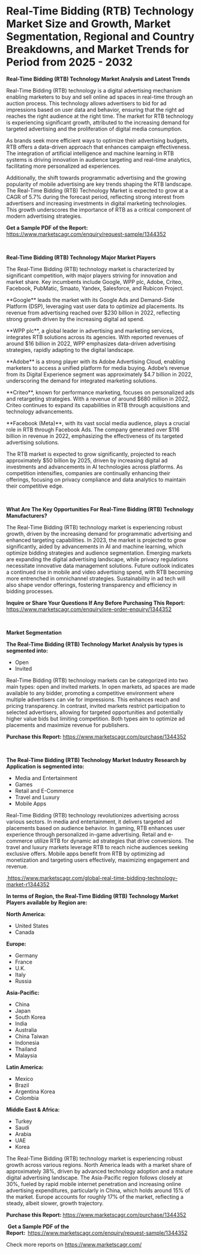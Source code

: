 <p><h1>Real-Time Bidding (RTB) Technology Market Size and Growth, Market Segmentation, Regional and Country Breakdowns, and Market Trends for Period from 2025 -  2032</h1></p><p><strong>Real-Time Bidding (RTB) Technology Market Analysis and Latest Trends</strong></p>
<p><p>Real-Time Bidding (RTB) technology is a digital advertising mechanism enabling marketers to buy and sell online ad spaces in real-time through an auction process. This technology allows advertisers to bid for ad impressions based on user data and behavior, ensuring that the right ad reaches the right audience at the right time. The market for RTB technology is experiencing significant growth, attributed to the increasing demand for targeted advertising and the proliferation of digital media consumption. </p><p>As brands seek more efficient ways to optimize their advertising budgets, RTB offers a data-driven approach that enhances campaign effectiveness. The integration of artificial intelligence and machine learning in RTB systems is driving innovation in audience targeting and real-time analytics, facilitating more personalized ad experiences. </p><p>Additionally, the shift towards programmatic advertising and the growing popularity of mobile advertising are key trends shaping the RTB landscape. The Real-Time Bidding (RTB) Technology Market is expected to grow at a CAGR of 5.7% during the forecast period, reflecting strong interest from advertisers and increasing investments in digital marketing technologies. This growth underscores the importance of RTB as a critical component of modern advertising strategies.</p></p>
<p><strong>Get a Sample PDF of the Report:&nbsp;</strong> <a href="https://www.marketscagr.com/enquiry/request-sample/1344352?utm_campaign=1889&utm_medium=2&utm_source=Github&utm_content=ia&utm_term=11032025&utm_id=real-time-bidding-rtb-technology">https://www.marketscagr.com/enquiry/request-sample/1344352</a></p>
<p>&nbsp;</p>
<p><strong>Real-Time Bidding (RTB) Technology Major Market Players</strong></p>
<p><p>The Real-Time Bidding (RTB) technology market is characterized by significant competition, with major players striving for innovation and market share. Key incumbents include Google, WPP plc, Adobe, Criteo, Facebook, PubMatic, Smaato, Yandex, Salesforce, and Rubicon Project.</p><p>**Google** leads the market with its Google Ads and Demand-Side Platform (DSP), leveraging vast user data to optimize ad placements. Its revenue from advertising reached over $230 billion in 2022, reflecting strong growth driven by the increasing digital ad spend.</p><p>**WPP plc**, a global leader in advertising and marketing services, integrates RTB solutions across its agencies. With reported revenues of around $16 billion in 2022, WPP emphasizes data-driven advertising strategies, rapidly adapting to the digital landscape.</p><p>**Adobe** is a strong player with its Adobe Advertising Cloud, enabling marketers to access a unified platform for media buying. Adobe’s revenue from its Digital Experience segment was approximately $4.7 billion in 2022, underscoring the demand for integrated marketing solutions.</p><p>**Criteo**, known for performance marketing, focuses on personalized ads and retargeting strategies. With a revenue of around $680 million in 2022, Criteo continues to expand its capabilities in RTB through acquisitions and technology advancements.</p><p>**Facebook (Meta)**, with its vast social media audience, plays a crucial role in RTB through Facebook Ads. The company generated over $116 billion in revenue in 2022, emphasizing the effectiveness of its targeted advertising solutions.</p><p>The RTB market is expected to grow significantly, projected to reach approximately $50 billion by 2025, driven by increasing digital ad investments and advancements in AI technologies across platforms. As competition intensifies, companies are continually enhancing their offerings, focusing on privacy compliance and data analytics to maintain their competitive edge.</p></p>
<p>&nbsp;</p>
<p><strong>What Are The Key Opportunities For Real-Time Bidding (RTB) Technology Manufacturers?</strong></p>
<p><p>The Real-Time Bidding (RTB) technology market is experiencing robust growth, driven by the increasing demand for programmatic advertising and enhanced targeting capabilities. In 2023, the market is projected to grow significantly, aided by advancements in AI and machine learning, which optimize bidding strategies and audience segmentation. Emerging markets are expanding the digital advertising landscape, while privacy regulations necessitate innovative data management solutions. Future outlook indicates a continued rise in mobile and video advertising spend, with RTB becoming more entrenched in omnichannel strategies. Sustainability in ad tech will also shape vendor offerings, fostering transparency and efficiency in bidding processes.</p></p>
<p><strong>Inquire or Share Your Questions If Any Before Purchasing This Report:</strong> <a href="https://www.marketscagr.com/enquiry/pre-order-enquiry/1344352?utm_campaign=1889&utm_medium=2&utm_source=Github&utm_content=ia&utm_term=11032025&utm_id=real-time-bidding-rtb-technology">https://www.marketscagr.com/enquiry/pre-order-enquiry/1344352</a></p>
<p>&nbsp;</p>
<p><strong>Market Segmentation</strong></p>
<p><strong>The Real-Time Bidding (RTB) Technology Market Analysis by types is segmented into:</strong></p>
<p><ul><li>Open</li><li>Invited</li></ul></p>
<p><p>Real-Time Bidding (RTB) technology markets can be categorized into two main types: open and invited markets. In open markets, ad spaces are made available to any bidder, promoting a competitive environment where multiple advertisers can vie for impressions. This enhances reach and pricing transparency. In contrast, invited markets restrict participation to selected advertisers, allowing for targeted opportunities and potentially higher value bids but limiting competition. Both types aim to optimize ad placements and maximize revenue for publishers.</p></p>
<p><strong>Purchase this Report:&nbsp;</strong><a href="https://www.marketscagr.com/purchase/1344352?utm_campaign=1889&utm_medium=2&utm_source=Github&utm_content=ia&utm_term=11032025&utm_id=real-time-bidding-rtb-technology">https://www.marketscagr.com/purchase/1344352</a></p>
<p>&nbsp;</p>
<p><strong>The Real-Time Bidding (RTB) Technology Market Industry Research by Application is segmented into:</strong></p>
<p><ul><li>Media and Entertainment</li><li>Games</li><li>Retail and E-Commerce</li><li>Travel and Luxury</li><li>Mobile Apps</li></ul></p>
<p><p>Real-Time Bidding (RTB) technology revolutionizes advertising across various sectors. In media and entertainment, it delivers targeted ad placements based on audience behavior. In gaming, RTB enhances user experience through personalized in-game advertising. Retail and e-commerce utilize RTB for dynamic ad strategies that drive conversions. The travel and luxury markets leverage RTB to reach niche audiences seeking exclusive offers. Mobile apps benefit from RTB by optimizing ad monetization and targeting users effectively, maximizing engagement and revenue.</p></p>
<p><a href="https://www.marketscagr.com/global-real-time-bidding-technology-market-r1344352?utm_campaign=1889&utm_medium=2&utm_source=Github&utm_content=ia&utm_term=11032025&utm_id=real-time-bidding-rtb-technology">&nbsp;https://www.marketscagr.com/global-real-time-bidding-technology-market-r1344352</a></p>
<p><strong>In terms of Region, the Real-Time Bidding (RTB) Technology Market Players available by Region are:</strong></p>
<p>
    <p> <strong> North America: </strong>
        <ul>
            <li>United States</li>
            <li>Canada</li>
        </ul>
        </p> 
    <p> <strong> Europe: </strong>
        <ul>
            <li>Germany</li>
            <li>France</li>
            <li>U.K.</li>
            <li>Italy</li>
            <li>Russia</li>
        </ul>
        </p> 
    <p> <strong> Asia-Pacific: </strong>
        <ul>
            <li>China</li>
            <li>Japan</li>
            <li>South Korea</li>
            <li>India</li>
            <li>Australia</li>
            <li>China Taiwan</li>
            <li>Indonesia</li>
            <li>Thailand</li>
            <li>Malaysia</li>
        </ul>
        </p> 
    <p> <strong> Latin America: </strong>
        <ul>
            <li>Mexico</li>
            <li>Brazil</li>
            <li>Argentina Korea</li>
            <li>Colombia</li>
        </ul>
        </p> 
    <p> <strong> Middle East & Africa: </strong>
        <ul>
            <li>Turkey</li>
            <li>Saudi</li>
            <li>Arabia</li>
            <li>UAE</li>
            <li>Korea</li>
        </ul>
    </p>
    </p>
<p><p>The Real-Time Bidding (RTB) technology market is experiencing robust growth across various regions. North America leads with a market share of approximately 38%, driven by advanced technology adoption and a mature digital advertising landscape. The Asia-Pacific region follows closely at 30%, fueled by rapid mobile internet penetration and increasing online advertising expenditures, particularly in China, which holds around 15% of the market. Europe accounts for roughly 17% of the market, reflecting a steady, albeit slower, growth trajectory.</p></p>
<p><strong>Purchase this Report: </strong><a href="https://www.marketscagr.com/purchase/1344352?utm_campaign=1889&utm_medium=2&utm_source=Github&utm_content=ia&utm_term=11032025&utm_id=real-time-bidding-rtb-technology">https://www.marketscagr.com/purchase/1344352</a></p>
<p>&nbsp;<strong>Get a Sample PDF of the Report:&nbsp;&nbsp;</strong><a href="https://www.marketscagr.com/enquiry/request-sample/1344352?utm_campaign=1889&utm_medium=2&utm_source=Github&utm_content=ia&utm_term=11032025&utm_id=real-time-bidding-rtb-technology">https://www.marketscagr.com/enquiry/request-sample/1344352</a></p>
<p><strong></strong></p>
<p>Check more reports on <a href="https://www.marketscagr.com/?utm_campaign=1889&utm_medium=2&utm_source=Github&utm_content=ia&utm_term=11032025&utm_id=real-time-bidding-rtb-technology">https://www.marketscagr.com/</a></p>